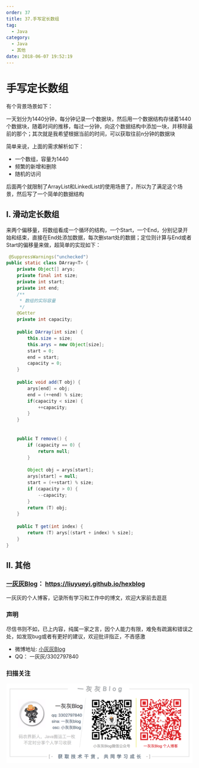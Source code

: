 ```yaml
---
order: 37
title: 37.手写定长数组
tag:
  - Java
category:
  - Java
  - 其他
date: 2018-06-07 19:52:19
---
```


# 手写定长数组

有个背景场景如下：

一天划分为1440分钟，每分钟记录一个数据块，然后用一个数据结构存储着1440个数据块，随着时间的推移，每过一分钟，向这个数据结构中添加一块，并移除最前的那个；其次就是我希望根据当前的时间，可以获取往前n分钟的数据块

简单来说，上面的需求解析如下：

- 一个数组，容量为1440
- 频繁的新增和删除
- 随机的访问

后面两个就限制了ArrayList和LinkedList的使用场景了，所以为了满足这个场景，然后写了一个简单的数据结构

<!--more-->

## I. 滑动定长数组

来两个偏移量，将数组看成一个循环的结构，一个Start，一个End，分别记录开始和结束，直接在End处添加数据，每次删start处的数据；定位则计算与End或者Start的偏移量来做，超简单的实现如下：

```java
 @SuppressWarnings("unchecked")
public static class DArray<T> {
    private Object[] arys;
    private final int size;
    private int start;
    private int end;
    /**
     * 数组的实际容量
     */
    @Getter
    private int capacity;

    public DArray(int size) {
        this.size = size;
        this.arys = new Object[size];
        start = 0;
        end = start;
        capacity = 0;
    }

    public void add(T obj) {
        arys[end] = obj;
        end = (++end) % size;
        if(capacity < size) {
            ++capacity;
        }
    }


    public T remove() {
        if (capacity == 0) {
            return null;
        }

        Object obj = arys[start];
        arys[start] = null;
        start = (++start) % size;
        if (capacity > 0) {
            --capacity;
        }
        return (T) obj;
    }

    public T get(int index) {
        return (T) arys[(start + index) % size];
    }
}
```

## II. 其他

### [一灰灰Blog](https://liuyueyi.github.io/hexblog)： https://liuyueyi.github.io/hexblog

一灰灰的个人博客，记录所有学习和工作中的博文，欢迎大家前去逛逛


### 声明

尽信书则不如，已上内容，纯属一家之言，因个人能力有限，难免有疏漏和错误之处，如发现bug或者有更好的建议，欢迎批评指正，不吝感激

- 微博地址: [小灰灰Blog](https://weibo.com/p/1005052169825577/home)
- QQ： 一灰灰/3302797840

### 扫描关注

![QrCode](https://raw.githubusercontent.com/liuyueyi/Source/master/img/info/blogInfoV2.png)
